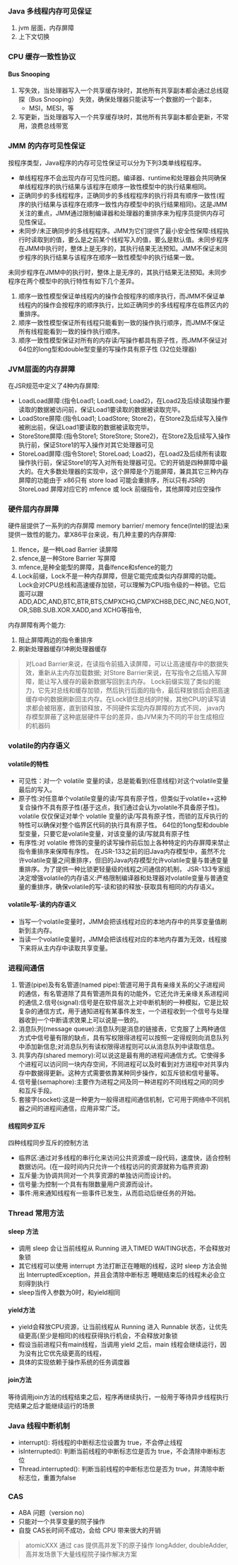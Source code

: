 ### Java 多线程内存可见保证
1. jvm 层面，内存屏障
2. 上下文切换

### CPU 缓存一致性协议

#### Bus Snooping

1. 写失效，当处理器写入一个共享缓存块时，其他所有共享副本都会通过总线窥探（Bus Snooping） 失效，确保处理器只能读写一个数据的一个副本，
   - MSI，MESI，等
2. 写更新，当处理器写入一个共享缓存块时，其他所有共享副本都会更新，不常用，浪费总线带宽


### JMM 的内存可见性保证

按程序类型，Java程序的内存可见性保证可以分为下列3类单线程程序。
- 单线程程序不会出现内存可见性问题。编译器、runtime和处理器会共同确保单线程程序的执行结果与该程序在顺序一致性模型中的执行结果相同。
- 正确同步的多线程程序，正确同步的多线程程序的执行将具有顺序一致性(程序的执行结果与该程序在顺序一致性内存模型中的执行结果相同)。这是JMM关注的重点，JMM通过限制编译器和处理器的重排序来为程序员提供内存可见性保证。
- 未同步/未正确同步的多线程程序。JMM为它们提供了最小安全性保障:线程执行时读取到的值，要么是之前某个线程写入的值，要么是默认值。未同步程序在JMM中执行时，整体上是无序的，其执行结果无法预知。JMM不保证未同步程序的执行结果与该程序在顺序一致性模型中的执行结果一致。

未同步程序在JMM中的执行时，整体上是无序的，其执行结果无法预知。未同步程序在两个模型中的执行特性有如下几个差异。
1) 顺序一致性模型保证单线程内的操作会按程序的顺序执行，而JMM不保证单线程内的操作会按程序的顺序执行，比如正确同步的多线程程序在临界区内的重排序。
2) 顺序一致性模型保证所有线程只能看到一致的操作执行顺序，而JMM不保证所有线程能看到一致的操作执行顺序。
3) 顺序一致性模型保证对所有的内存读/写操作都具有原子性，而JMM不保证对64位的long型和double型变量的写操作具有原子性
(32位处理器)


### JVM层面的内存屏障
在JSR规范中定义了4种内存屏障:
- LoadLoad屏障:(指令Load1; LoadLoad; Load2)，在Load2及后续读取操作要读取的数据被访问前，保证Load1要读取的数据被读取完毕。
- LoadStore屏障:(指令Load1; LoadStore; Store2)，在Store2及后续写入操作被刷出前，保证Load1要读取的数据被读取完毕。
- StoreStore屏障:(指令Store1; StoreStore; Store2)，在Store2及后续写入操作执行前，保证Store1的写入操作对其它处理器可见
- StoreLoad屏障:(指令Store1; StoreLoad; Load2)，在Load2及后续所有读取操作执行前，保证Store1的写入对所有处理器可见。它的开销是四种屏障中最大的。在大多数处理器的实现中，这个屏障是个万能屏障，兼具其它三种内存屏障的功能由于 x86只有 store load 可能会重排序，所以只有JSR的 StoreLoad 屏障对应它的 mfence 或 lock 前缀指令，其他屏障对应空操作



### 硬件层内存屏障
硬件层提供了一系列的内存屏障 memory barrier/ memory fence(Intel的提法)来提供一致性的能力。拿X86平台来说，有几种主要的内存屏障:
1. lfence，是一种Load Barrier 读屏障
2. sfence,是一种Store Barrier 写屏障
3. mfence,是种全能型的屏障，具备lfence和sfence的能力
4. Lock前缀，Lock不是一种内存屏障，但是它能完成类似内存屏障的功能。Lock会对CPU总线和高速缓存加锁，可以理解为CPU指令级的一种锁。它后面可以跟ADD,ADC,AND,BTC,BTR,BTS,CMPXCHG,CMPXCH8B,DEC,INC,NEG,NOT,OR,SBB.SUB.XOR.XADD,and XCHG等指令,

内存屏障有两个能力:
1. 阻止屏障两边的指令重排序
2. 刷新处理器缓存!冲刷处理器缓存

> 对Load Barrier来说，在读指令前插入读屏障，可以让高速缓存中的数据失效，重新从主内存加载数据;
> 对Store Barrier来说，在写指令之后插入写屏障，能让写入缓存的最新数据写回到主内存。 
> Lock前缀实现了类似的能力，它先对总线和缓存加锁，然后执行后面的指令，最后释放锁后会把高速缓存中的数据刷新回主内存。在Lock锁住总线的时候，其他CPU的读写请求都会被阻塞，直到锁释放，不同硬件实现内存屏障的方式不同，
> java内存模型屏蔽了这种底层硬件平台的差异，由JVM来为不同的平台生成相应的机器码


### volatile的内存语义
#### volatile的特性
- 可见性：对一个 volatile 变量的读，总是能看到(任意线程)对这个volatile变量最后的写入。
- 原子性:对任意单个volatile变量的读/写具有原子性，但类似于volatile++这种复合操作不具有原子性(基于这点，我们通过会认为volatile不具备原子性)。volatile 仅仅保证对单个 volatile 变量的读/写具有原子性，而锁的互斥执行的特性可以确保对整个临界区代码的执行具有原子性。
64位的1ong型和double型变量，只要它是volatile变量，对该变量的读/写就具有原子性
- 有序性:对 volatile 修饰的变量的读写操作前后加上各种特定的内存屏障来禁止指令重排序来保障有序性。
  在JSR-133之前的旧Java内存模型中，虽然不允许volatile变量之间重排序，但旧的Java内存模型允许volatile变量与普通变量重排序。为了提供一种比锁更轻量级的线程之问通信的机制，
  JSR-133专家组决定增强volatile的内存语义:严格限制编译器和处理器对volatile变量与普通变量的重排序，确保volatile的写-读和锁的释放-获取具有相同的内存语义。
#### volatile写-读的内存语义
- 当写一个volatile变量时，JMM会把该线程对应的本地内存中的共享变量值刷新到主内存。
- 当读一个volatile变量时，JMM会把该线程对应的本地内存置为无效，线程接下来将从主内存中读取共享变量。


### 进程间通信
1. 管道(pipe)及有名管道(named pipe):管道可用于具有亲缘关系的父子进程间的通信，有名管道除了具有管道所具有的功能外，它还允许无亲缘关系进程间的通信,2.信号(signal):信号是在软件层次上对中断机制的一种模拟，它是比较复杂的通信方式，用于通知进程有某事件发生，一个进程收到一个信号与处理器收到一个中断请求效果上可以说是一致的。
3. 消息队列(message queue):消息队列是消息的链接表，它克服了上两种通信方式中信号量有限的缺点，具有写权限得进程可以按照一定得规则向消息队列中添加新信息;对消息队列有读权限得进程则可以从消息队列中读取信息。 
4. 共享内存(shared memory):可以说这是最有用的进程间通信方式。它使得多个进程可以访问同一块内存空间，不同进程可以及时看到对方进程中对共享内存中数据得更新。这种方式需要依靠某种同步操作，如互斥锁和信号量等。
5. 信号量(semaphore):主要作为进程之间及同一种进程的不同线程之间的同步和互斥手段。
6. 套接字(socket):这是一种更为一般得进程间通信机制，它可用于网络中不同机器之间的进程间通信，应用非常广泛。

#### 线程同步互斥
四种线程同步互斥的控制方法
- 临界区:通过对多线程的串行化来访问公共资源或一段代码，速度快，适合控制数据访问。(在一段时间内只允许一个线程访问的资源就称为临界资源)
- 互斥量:为协调共同对一个共享资源的单独访问而设计的。
- 信号量:为控制一个具有有限数量用户资源而设计。
- 事件:用来通知线程有一些事件已发生，从而启动后继任务的开始。


### Thread 常用方法
#### sleep 方法
- 调用 sleep 会让当前线程从 Running 进入TIMED WAITING状态，不会释放对象锁
- 其它线程可以使用 interrupt 方法打断正在睡眠的线程，这时 sleep 方法会抛出 InterruptedException，并且会清除中断标志
  睡眠结束后的线程未必会立刻得到执行
- sleep当传入参数为0时，和yield相同

#### yield方法
- yield会释放CPU资源，让当前线程从 Running 进入 Runnable 状态，让优先级更高(至少是相同)的线程获得执行机会，不会释放对象锁
- 假设当前进程只有main线程，当调用 yield 之后，main 线程会继续运行，因为没有比它优先级更高的线程，
- 具体的实现依赖于操作系统的任务调度器

#### join方法
等待调用join方法的线程结束之后，程序再继续执行，一般用于等待异步线程执行完结果之后才能继续运行的场景


### Java 线程中断机制
- interrupt(): 将线程的中断标志位设置为 true，不会停止线程
- isInterrupted(): 判断当前线程的中断标志位是否为 true，不会清除中断标志位
- Thread.interrupted(): 判断当前线程的中断标志位是否为 true，并清除中断标志位，重置为false


### CAS
- ABA 问题（version no）
- 只能对一个共享变量的院子操作
- 自旋 CAS长时间不成功，会给 CPU 带来很大的开销

> atomicXXX 通过 cas 提供高并发下的原子操作
> longAdder, doubleAdder, 高并发场景下大量线程院子操作解决方案